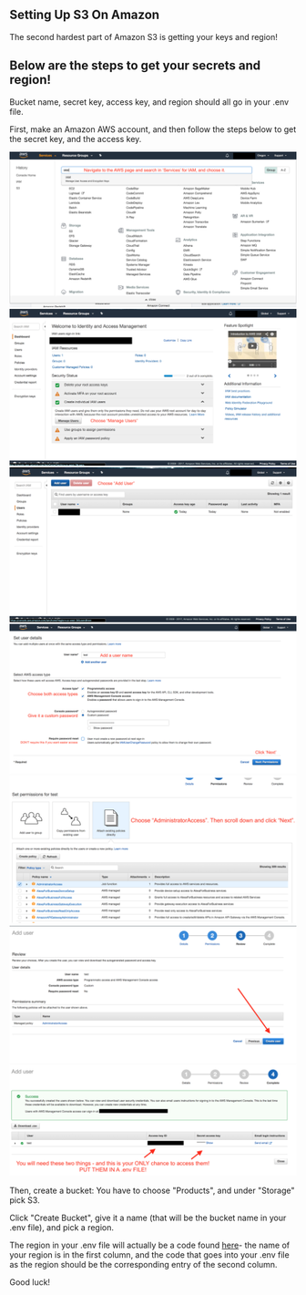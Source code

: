 ## Setting Up S3 On Amazon

The second hardest part of Amazon S3 is getting your keys and region!

## Below are the steps to get your secrets and region!

Bucket name, secret key, access key, and region should all go in your .env file.

First, make an Amazon AWS account, and then follow the steps below to get the secret key, and the access key.

<img src="./Step1.png" />
<img src="./Step2.png" />
<img src="./Step3.png" />
<img src="./Step4.png" />
<img src="./Step5.png" />
<img src="./Step6.png" />
<img src="./Step7.png" />

Then, create a bucket: You have to choose "Products", and under "Storage" pick S3.

Click "Create Bucket", give it a name (that will be the bucket name in your .env file), and pick a region.

The region in your .env file will actually be a code found [here](http://docs.aws.amazon.com/general/latest/gr/rande.html)- the name of your region is in the first column, and the code that goes into your .env file as the region should be the corresponding entry of the second column.

Good luck!

